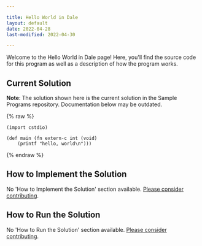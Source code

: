 ```yaml
---

title: Hello World in Dale
layout: default
date: 2022-04-28
last-modified: 2022-04-30

---
```


Welcome to the Hello World in Dale page! Here, you'll find the source code for this program as well as a description of how the program works.

## Current Solution

**Note**: The solution shown here is the current solution in the Sample Programs repository. Documentation below may be outdated.

{% raw %}

```dale
(import cstdio)

(def main (fn extern-c int (void)
    (printf "hello, world\n")))
```

{% endraw %}

## How to Implement the Solution

No 'How to Implement the Solution' section available. [Please consider contributing](https://github.com/TheRenegadeCoder/sample-programs-website).

## How to Run the Solution

No 'How to Run the Solution' section available. [Please consider contributing](https://github.com/TheRenegadeCoder/sample-programs-website).